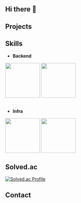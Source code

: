 ## Hi there 👋


## Projects

## Skills
* <b>Backend</b>
<div>
  <img width="110" src="https://github.com/user-attachments/assets/99180ff4-420d-44c2-a30c-ea5a1a58fff6">
  <img width="110" src="https://github.com/user-attachments/assets/93107233-fc03-415a-836e-ecec5d654bea">
  
</div>

</br>

* <b>Infra</b>
<div>
  <img width="110" src="https://github.com/user-attachments/assets/c8bd4ba1-7b3c-49dd-be2a-370eb6e28d02">
  <img width="110" src="https://github.com/user-attachments/assets/47b0cff2-544c-46a1-bce1-c651a940be83">
</div>

## Solved.ac
[![Solved.ac Profile](http://mazassumnida.wtf/api/v2/generate_badge?boj=pipie)](https://solved.ac/pipie/)

## Contact
